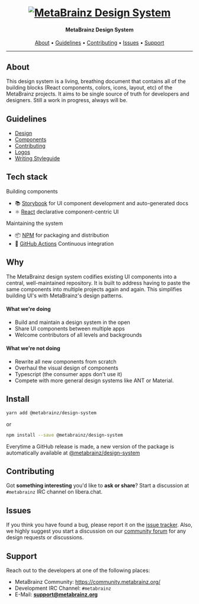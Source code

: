 <h1 align="center">
  <br>
  <a href=""><img src="/assets/cover.jpg" alt="MetaBrainz Design System"></a>
</h1>

<h4 align="center">MetaBrainz Design System</h4>
      
<p align="center">
  <a href="#about">About</a> •
  <a href="#guidelines">Guidelines</a> •
  <a href="#contributing">Contributing</a> •
  <a href="#issues">Issues</a> •
  <a href="#support">Support</a>
</p>

---

## About

This design system is a living, breathing document that contains all of the building blocks (React components, colors, icons, layout, etc) of the MetaBrainz projects. It aims to be single source of truth for developers and designers. Still a work in progress, always will be. 

## Guidelines

- [Design](https://github.com/metabrainz/design-system/blob/master/guidelines/design-guidelines.md)
- [Components](https://github.com/metabrainz/design-system/blob/master/guidelines/component-usage.md)
- [Contributing](https://github.com/metabrainz/design-system/blob/master/guidelines/component-usage.md)
- [Logos](https://github.com/metabrainz/design-system/blob/master/guidelines/design-guidelines.md)
- [Writing Styleguide](https://github.com/metabrainz/design-system/blob/master/guidelines/style-guidelines.md)

## Tech stack

Building components

- 📚 [Storybook](https://storybook.js.org) for UI component development and auto-generated docs
- ⚛️ [React](https://reactjs.org/) declarative component-centric UI

Maintaining the system

- 📦 [NPM](https://www.npmjs.com/) for packaging and distribution
- 🚥 [GitHub Actions](https://docs.github.com/en/actions/automating-builds-and-tests/about-continuous-integration) Continuous integration

## Why

The MetaBrainz design system codifies existing UI components into a central, well-maintained repository. It is built to address having to paste the same components into multiple projects again and again. This simplifies building UI's with MetaBrainz's design patterns.

#### What we're doing

- Build and maintain a design system in the open
- Share UI components between multiple apps
- Welcome contributors of all levels and backgrounds

#### What we're not doing

- Rewrite all new components from scratch
- Overhaul the visual design of components
- Typescript (the consumer apps don't use it)
- Compete with more general design systems like ANT or Material.

## Install

```bash
yarn add @metabrainz/design-system
```
or
```bash
npm install --save @metabrainz/design-system
```

Everytime a GitHub release is made, a new version of the package is automatically available at [@metabrainz/design-system](https://www.npmjs.com/package/@metabrainz/design-system)

## Contributing
	  
Got **something interesting** you'd like to **ask or share**? Start a discussion at `#metabrainz` IRC channel on libera.chat.
	    
## Issues
	  
If you think you have found a bug, please report it on the [issue tracker](https://tickets.metabrainz.org/).
Also, we highly suggest you start a discussion on our [community forum](https://community.metabrainz.org/) for any design requests or discussions.
	    
## Support

Reach out to the developers at one of the following places:

- MetaBrainz Community: https://community.metabrainz.org/
- Development IRC Channel: `#metabrainz`
- E-Mail: **support@metabrainz.org**

